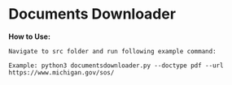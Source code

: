 # Documents Downloader

**How to Use:** 

  ```
  Navigate to src folder and run following example command:
  
  Example: python3 documentsdownloader.py --doctype pdf --url https://www.michigan.gov/sos/
  ```
